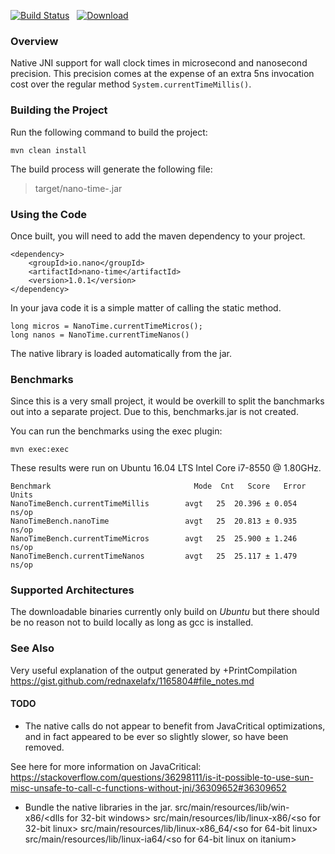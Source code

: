 [![Build Status](https://travis-ci.org/nano-io/nano-time.svg?branch=master)](https://travis-ci.org/nano-io/nano-time) &nbsp;   [![Download](https://api.bintray.com/packages/nano-io/release/nano-time/images/download.svg?version=1.0.1) ](https://bintray.com/nano-io/release/nano-time/1.0.1/link)

### Overview
Native JNI support for wall clock times in microsecond and nanosecond precision.
This precision comes at the expense of an extra 5ns invocation cost over the regular method `System.currentTimeMillis()`.

### Building the Project
Run the following command to build the project:

```
mvn clean install
```

The build process will generate the following file:

> target/nano-time-<version>.jar

### Using the Code

Once built, you will need to add the maven dependency to your project.

```
<dependency>
    <groupId>io.nano</groupId>
    <artifactId>nano-time</artifactId>
    <version>1.0.1</version>
</dependency>
```

In your java code it is a simple matter of calling the static method.

```
long micros = NanoTime.currentTimeMicros();
long nanos = NanoTime.currentTimeNanos()
```
The native library is loaded automatically from the jar.

### Benchmarks

Since this is a very small project, it would be overkill to split the banchmarks out into a separate project.
Due to this, benchmarks.jar is not created.

You can run the benchmarks using the exec plugin:

```
mvn exec:exec
```
These results were run on Ubuntu 16.04 LTS Intel Core i7-8550 @ 1.80GHz.

```
Benchmark                                Mode  Cnt   Score   Error  Units
NanoTimeBench.currentTimeMillis        avgt   25  20.396 ± 0.054  ns/op
NanoTimeBench.nanoTime                 avgt   25  20.813 ± 0.935  ns/op
NanoTimeBench.currentTimeMicros        avgt   25  25.900 ± 1.246  ns/op
NanoTimeBench.currentTimeNanos         avgt   25  25.117 ± 1.479  ns/op
```

### Supported Architectures
The downloadable binaries currently only build on *Ubuntu* but there should be no reason not to build locally as long as gcc is installed.

### See Also

Very useful explanation of the output generated by +PrintCompilation
https://gist.github.com/rednaxelafx/1165804#file_notes.md

#### TODO
 - The native calls do not appear to benefit from JavaCritical optimizations, and in fact appeared to be ever so slightly slower, so have been removed.

See here for more information on JavaCritical:
https://stackoverflow.com/questions/36298111/is-it-possible-to-use-sun-misc-unsafe-to-call-c-functions-without-jni/36309652#36309652

- Bundle the native libraries in the jar.
    src/main/resources/lib/win-x86/<dlls for 32-bit windows>
    src/main/resources/lib/linux-x86/<so for 32-bit linux>
    src/main/resources/lib/linux-x86_64/<so for 64-bit linux>
    src/main/resources/lib/linux-ia64/<so for 64-bit linux on itanium>

